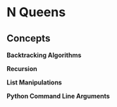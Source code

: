 # N Queens

## Concepts
**Backtracking Algorithms**

**Recursion**

**List Manipulations**

**Python Command Line Arguments**
